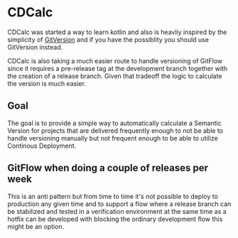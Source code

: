 # CDCalc
CDCalc was started a way to learn kotlin and also is heavliy inspired by the simplicity of [GitVersion](https://github.com/GitTools/GitVersion) and if you have the possiblity you should use GitVersion instead.

CDCalc is also taking a much easier route to handle versioning of GitFlow since it requires a pre-release tag at the development branch together with the creation of a release branch. Given that tradeoff the logic to calculate the version is much easier.


## Goal
The goal is to provide a simple way to automatically calculate a Semantic Version for projects that are delivered frequently enough to not be able to handle versioning manually but not frequent enough to be able to utilize Continous Deployment.

## GitFlow when doing a couple of releases per week
This is an anti pattern but from time to time it's not possible to deploy to production any given time and to support a flow where a release branch can be stabilized and tested in a verification environment at the same time as a hotfix can be developed with blocking the ordinary development flow this might be an option.
